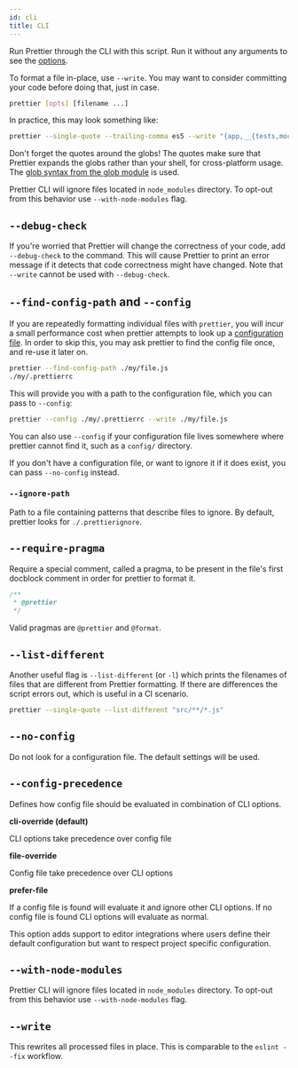 ```yaml
---
id: cli
title: CLI
---
```


Run Prettier through the CLI with this script. Run it without any
arguments to see the [options](./options.html).

To format a file in-place, use `--write`. You may want to consider
committing your code before doing that, just in case.

```bash
prettier [opts] [filename ...]
```

In practice, this may look something like:

```bash
prettier --single-quote --trailing-comma es5 --write "{app,__{tests,mocks}__}/**/*.js"
```

Don't forget the quotes around the globs! The quotes make sure that Prettier
expands the globs rather than your shell, for cross-platform usage.
The [glob syntax from the glob module](https://github.com/isaacs/node-glob/blob/master/README.md#glob-primer)
is used.

Prettier CLI will ignore files located in `node_modules` directory. To opt-out from this behavior use `--with-node-modules` flag.

## `--debug-check`

If you're worried that Prettier will change the correctness of your code, add `--debug-check` to the command.
This will cause Prettier to print an error message if it detects that code correctness might have changed.
Note that `--write` cannot be used with `--debug-check`.

## `--find-config-path` and `--config`

If you are repeatedly formatting individual files with `prettier`, you will incur a small performance cost
when prettier attempts to look up a [configuration file](./configuration-file.html). In order to skip this, you may
ask prettier to find the config file once, and re-use it later on.

```bash
prettier --find-config-path ./my/file.js
./my/.prettierrc
```

This will provide you with a path to the configuration file, which you can pass to `--config`:

```bash
prettier --config ./my/.prettierrc --write ./my/file.js
```

You can also use `--config` if your configuration file lives somewhere where prettier cannot find it,
such as a `config/` directory.

If you don't have a configuration file, or want to ignore it if it does exist,
you can pass `--no-config` instead.

### `--ignore-path`

Path to a file containing patterns that describe files to ignore.  By default, prettier looks for `./.prettierignore`.

## `--require-pragma`

Require a special comment, called a pragma, to be present in the file's first docblock comment in order for prettier to format it.
```js
/**
 * @prettier
 */
```

Valid pragmas are `@prettier` and `@format`.

<!--
[h4] `--insert-pragma`

Insert a `@format` pragma to the top of formatted files when pragma is absent.
Works well when used in tandem with `--require-pragma`.
-->

## `--list-different`

Another useful flag is `--list-different` (or `-l`) which prints the filenames of files that are different from Prettier formatting. If there are differences the script errors out, which is useful in a CI scenario.

```bash
prettier --single-quote --list-different "src/**/*.js"
```

## `--no-config`

Do not look for a configuration file.  The default settings will be used.

## `--config-precedence`

Defines how config file should be evaluated in combination of CLI options.

**cli-override (default)**

CLI options take precedence over config file

**file-override**

Config file take precedence over CLI options

**prefer-file**

If a config file is found will evaluate it and ignore other CLI options. If no config file is found CLI options will evaluate as normal.

This option adds support to editor integrations where users define their default configuration but want to respect project specific configuration.

## `--with-node-modules`

Prettier CLI will ignore files located in `node_modules` directory. To opt-out from this behavior use `--with-node-modules` flag.

## `--write`

This rewrites all processed files in place.  This is comparable to the `eslint --fix` workflow.
